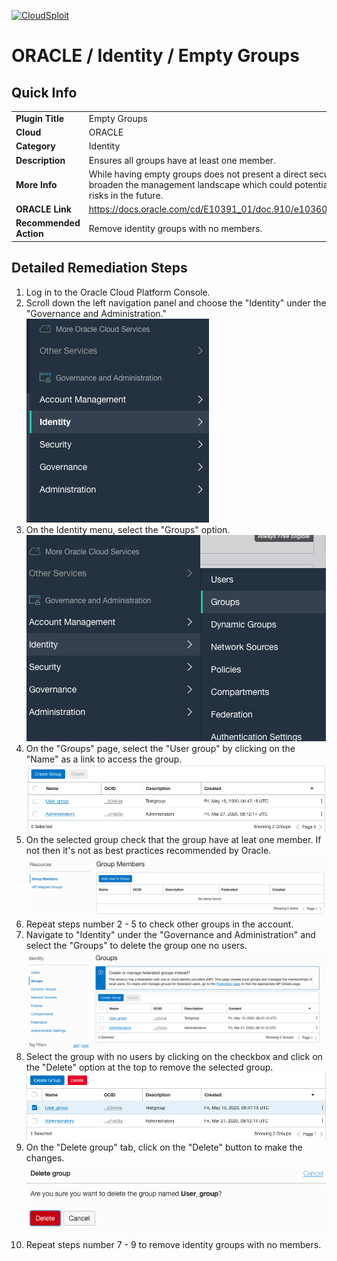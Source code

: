 [![CloudSploit](https://cloudsploit.com/img/logo-new-big-text-100.png "CloudSploit")](https://cloudsploit.com)

# ORACLE / Identity / Empty Groups

## Quick Info

| | |
|-|-|
| **Plugin Title** | Empty Groups |
| **Cloud** | ORACLE |
| **Category** | Identity |
| **Description** | Ensures all groups have at least one member. |
| **More Info** | While having empty groups does not present a direct security risk, it does broaden the management landscape which could potentially introduce risks in the future. |
| **ORACLE Link** | https://docs.oracle.com/cd/E10391_01/doc.910/e10360/usergroups.htm |
| **Recommended Action** | Remove identity groups with no members. |

## Detailed Remediation Steps
1. Log in to the Oracle Cloud Platform Console.
2. Scroll down the left navigation panel and choose the "Identity" under the "Governance and Administration." </br> <img src="/resources/oracle/identity/empty-groups/step2.png"/>
3. On the Identity menu, select the "Groups" option.</br> <img src="/resources/oracle/identity/empty-groups/step3.png"/>
4. On the "Groups" page, select the "User group" by clicking on the "Name" as a link to access the group.</br> <img src="/resources/oracle/identity/empty-groups/step4.png"/>
5. On the selected group check that the group have at leat one member. If not then it's not as best practices recommended by Oracle.</br> <img src="/resources/oracle/identity/empty-groups/step5.png"/>
6. Repeat steps number 2 - 5 to check other groups in the account.</br>
7. Navigate to "Identity" under the "Governance and Administration" and select the "Groups" to delete the group one no users.</br> <img src="/resources/oracle/identity/empty-groups/step7.png"/>
8. Select the group with no users by clicking on the checkbox and click on the "Delete" option at the top to remove the selected group.</br> <img src="/resources/oracle/identity/empty-groups/step8.png"/>
9. On the "Delete group" tab, click on the "Delete" button to make the changes.</br> <img src="/resources/oracle/identity/empty-groups/step9.png"/>
10. Repeat steps number 7 - 9 to remove identity groups with no members.</br>

